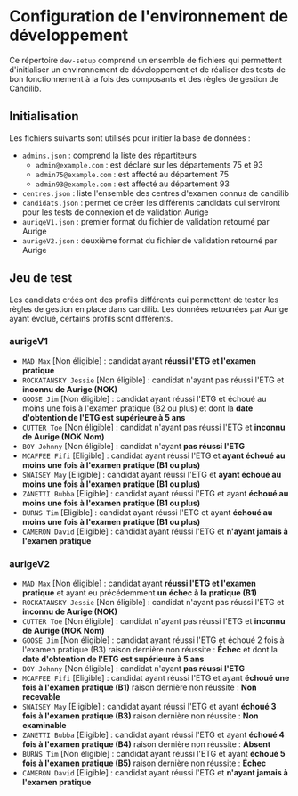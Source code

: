 # Configuration de l'environnement de développement

Ce répertoire `dev-setup` comprend un ensemble de fichiers qui permettent d'initialiser un environnement de développement et de réaliser des tests de bon fonctionnement à la fois des composants et des règles de gestion de Candilib.

## Initialisation

Les fichiers suivants sont utilisés pour initier la base de données :

- `admins.json` : comprend la liste des répartiteurs
  - `admin@example.com` : est déclaré sur les départements 75 et 93
  - `admin75@example.com` : est affecté au département 75
  - `admin93@example.com` : est affecté au département 93
- `centres.json` : liste l'ensemble des centres d'examen connus de candilib
- `candidats.json` : permet de créer les différents candidats qui serviront pour les tests de connexion et de validation Aurige
- `aurigeV1.json` : premier format du fichier de validation retourné par Aurige
- `aurigeV2.json` : deuxième format du fichier de validation retourné par Aurige

## Jeu de test

Les candidats créés ont des profils différents qui permettent de tester les règles de gestion en place dans candilib. Les données retounées par Aurige ayant évolué, certains profils sont différents.

### aurigeV1

- `MAD Max` [Non éligible] : candidat ayant **réussi l'ETG et l'examen pratique**
- `ROCKATANSKY Jessie` [Non éligible] : candidat n'ayant pas réussi l'ETG et **inconnu de Aurige (NOK)**
- `GOOSE Jim` [Non éligible] : candidat ayant réussi l'ETG et échoué au moins une fois à l'examen pratique (B2 ou plus) et dont la **date d'obtention de l'ETG est supérieure à 5 ans**
- `CUTTER Toe` [Non éligible] : candidat n'ayant pas réussi l'ETG et **inconnu de Aurige (NOK Nom)**
- `BOY Johnny` [Non éligible] : candidat n'ayant **pas réussi l'ETG**
- `MCAFFEE Fifi` [Eligible] : candidat ayant réussi l'ETG et **ayant échoué au moins une fois à l'examen pratique (B1 ou plus)**
- `SWAISEY May` [Eligible] : candidat ayant réussi l'ETG et **ayant échoué au moins une fois à l'examen pratique (B1 ou plus)**
- `ZANETTI Bubba` [Eligible] : candidat ayant réussi l'ETG et ayant **échoué au moins une fois à l'examen pratique (B1 ou plus)**
- `BURNS Tim` [Eligible] : candidat ayant réussi l'ETG et ayant **échoué au moins une fois à l'examen pratique (B1 ou plus)**
- `CAMERON David` [Eligible] : candidat ayant réussi l'ETG et **n'ayant jamais à l'examen pratique**


### aurigeV2

- `MAD Max` [Non éligible] : candidat ayant **réussi l'ETG et l'examen pratique** et ayant eu précédemment **un échec à la pratique (B1)**
- `ROCKATANSKY Jessie` [Non éligible] : candidat n'ayant pas réussi l'ETG et **inconnu de Aurige (NOK)**
- `CUTTER Toe` [Non éligible] : candidat n'ayant pas réussi l'ETG et **inconnu de Aurige (NOK Nom)**
- `GOOSE Jim` [Non éligible] : candidat ayant réussi l'ETG et échoué 2 fois à l'examen pratique (B3) raison dernière non réussite : **Échec** et dont la **date d'obtention de l'ETG est supérieure à 5 ans**
- `BOY Johnny` [Non éligible] : candidat n'ayant **pas réussi l'ETG**
- `MCAFFEE Fifi` [Eligible] : candidat ayant réussi l'ETG et ayant **échoué une fois à l'examen pratique (B1)** raison dernière non réussite :  **Non recevable**
- `SWAISEY May` [Eligible] : candidat ayant réussi l'ETG et ayant **échoué 3 fois à l'examen pratique (B3)** raison dernière non réussite :  **Non examinable**
- `ZANETTI Bubba` [Eligible] : candidat ayant réussi l'ETG et ayant **échoué 4 fois à l'examen pratique (B4)** raison dernière non réussite :  **Absent**
- `BURNS Tim` [Non éligible] : candidat ayant réussi l'ETG et ayant **échoué 5 fois à l'examen pratique (B5)** raison dernière non réussite :  **Échec**
- `CAMERON David` [Eligible] : candidat ayant réussi l'ETG et **n'ayant jamais à l'examen pratique**

